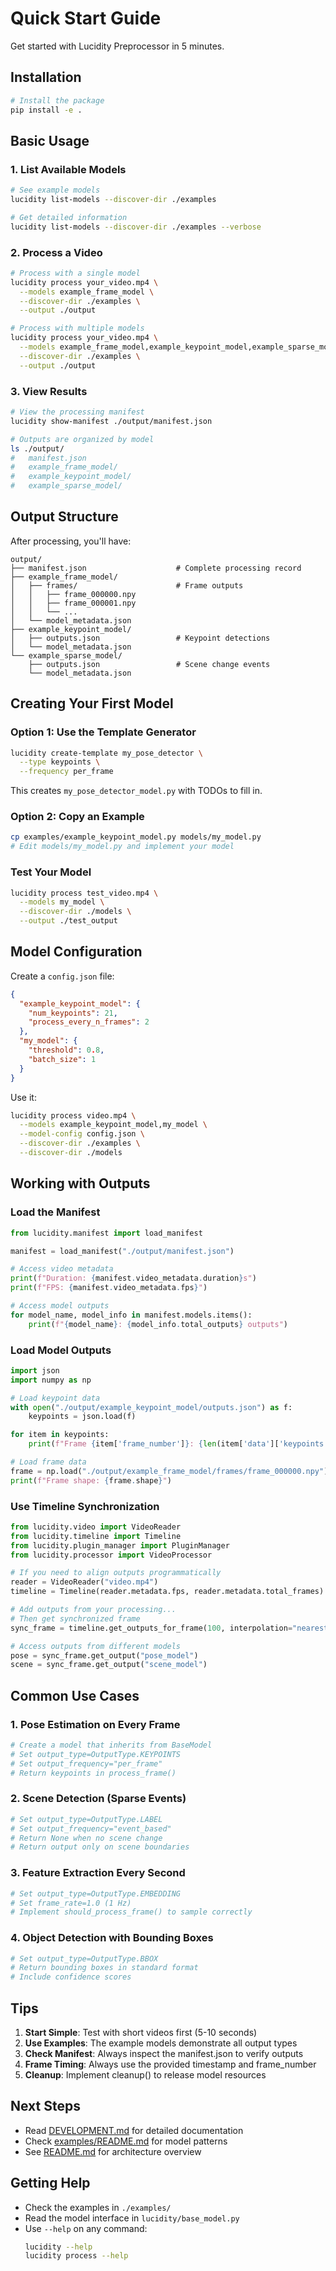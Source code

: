 # Quick Start Guide

Get started with Lucidity Preprocessor in 5 minutes.

## Installation

```bash
# Install the package
pip install -e .
```

## Basic Usage

### 1. List Available Models

```bash
# See example models
lucidity list-models --discover-dir ./examples

# Get detailed information
lucidity list-models --discover-dir ./examples --verbose
```

### 2. Process a Video

```bash
# Process with a single model
lucidity process your_video.mp4 \
  --models example_frame_model \
  --discover-dir ./examples \
  --output ./output

# Process with multiple models
lucidity process your_video.mp4 \
  --models example_frame_model,example_keypoint_model,example_sparse_model \
  --discover-dir ./examples \
  --output ./output
```

### 3. View Results

```bash
# View the processing manifest
lucidity show-manifest ./output/manifest.json

# Outputs are organized by model
ls ./output/
#   manifest.json
#   example_frame_model/
#   example_keypoint_model/
#   example_sparse_model/
```

## Output Structure

After processing, you'll have:

```
output/
├── manifest.json                    # Complete processing record
├── example_frame_model/
│   ├── frames/                      # Frame outputs
│   │   ├── frame_000000.npy
│   │   ├── frame_000001.npy
│   │   └── ...
│   └── model_metadata.json
├── example_keypoint_model/
│   ├── outputs.json                 # Keypoint detections
│   └── model_metadata.json
└── example_sparse_model/
    ├── outputs.json                 # Scene change events
    └── model_metadata.json
```

## Creating Your First Model

### Option 1: Use the Template Generator

```bash
lucidity create-template my_pose_detector \
  --type keypoints \
  --frequency per_frame
```

This creates `my_pose_detector_model.py` with TODOs to fill in.

### Option 2: Copy an Example

```bash
cp examples/example_keypoint_model.py models/my_model.py
# Edit models/my_model.py and implement your model
```

### Test Your Model

```bash
lucidity process test_video.mp4 \
  --models my_model \
  --discover-dir ./models \
  --output ./test_output
```

## Model Configuration

Create a `config.json` file:

```json
{
  "example_keypoint_model": {
    "num_keypoints": 21,
    "process_every_n_frames": 2
  },
  "my_model": {
    "threshold": 0.8,
    "batch_size": 1
  }
}
```

Use it:

```bash
lucidity process video.mp4 \
  --models example_keypoint_model,my_model \
  --model-config config.json \
  --discover-dir ./examples \
  --discover-dir ./models
```

## Working with Outputs

### Load the Manifest

```python
from lucidity.manifest import load_manifest

manifest = load_manifest("./output/manifest.json")

# Access video metadata
print(f"Duration: {manifest.video_metadata.duration}s")
print(f"FPS: {manifest.video_metadata.fps}")

# Access model outputs
for model_name, model_info in manifest.models.items():
    print(f"{model_name}: {model_info.total_outputs} outputs")
```

### Load Model Outputs

```python
import json
import numpy as np

# Load keypoint data
with open("./output/example_keypoint_model/outputs.json") as f:
    keypoints = json.load(f)

for item in keypoints:
    print(f"Frame {item['frame_number']}: {len(item['data']['keypoints'])} keypoints")

# Load frame data
frame = np.load("./output/example_frame_model/frames/frame_000000.npy")
print(f"Frame shape: {frame.shape}")
```

### Use Timeline Synchronization

```python
from lucidity.video import VideoReader
from lucidity.timeline import Timeline
from lucidity.plugin_manager import PluginManager
from lucidity.processor import VideoProcessor

# If you need to align outputs programmatically
reader = VideoReader("video.mp4")
timeline = Timeline(reader.metadata.fps, reader.metadata.total_frames)

# Add outputs from your processing...
# Then get synchronized frame
sync_frame = timeline.get_outputs_for_frame(100, interpolation="nearest")

# Access outputs from different models
pose = sync_frame.get_output("pose_model")
scene = sync_frame.get_output("scene_model")
```

## Common Use Cases

### 1. Pose Estimation on Every Frame

```python
# Create a model that inherits from BaseModel
# Set output_type=OutputType.KEYPOINTS
# Set output_frequency="per_frame"
# Return keypoints in process_frame()
```

### 2. Scene Detection (Sparse Events)

```python
# Set output_type=OutputType.LABEL
# Set output_frequency="event_based"
# Return None when no scene change
# Return output only on scene boundaries
```

### 3. Feature Extraction Every Second

```python
# Set output_type=OutputType.EMBEDDING
# Set frame_rate=1.0 (1 Hz)
# Implement should_process_frame() to sample correctly
```

### 4. Object Detection with Bounding Boxes

```python
# Set output_type=OutputType.BBOX
# Return bounding boxes in standard format
# Include confidence scores
```

## Tips

1. **Start Simple**: Test with short videos first (5-10 seconds)
2. **Use Examples**: The example models demonstrate all output types
3. **Check Manifest**: Always inspect the manifest.json to verify outputs
4. **Frame Timing**: Always use the provided timestamp and frame_number
5. **Cleanup**: Implement cleanup() to release model resources

## Next Steps

- Read [DEVELOPMENT.md](DEVELOPMENT.md) for detailed documentation
- Check [examples/README.md](examples/README.md) for model patterns
- See [README.md](README.md) for architecture overview

## Getting Help

- Check the examples in `./examples/`
- Read the model interface in `lucidity/base_model.py`
- Use `--help` on any command:
  ```bash
  lucidity --help
  lucidity process --help
  ```
